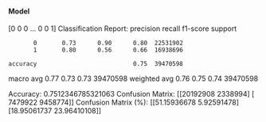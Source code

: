 #### Model
[0 0 0 ... 0 0 1]
Classification Report:
              precision    recall  f1-score   support

           0       0.73      0.90      0.80  22531902
           1       0.80      0.56      0.66  16938696

    accuracy                           0.75  39470598
   macro avg       0.77      0.73      0.73  39470598
weighted avg       0.76      0.75      0.74  39470598

Accuracy: 0.7512346785321063
Confusion Matrix:
[[20192908  2338994]
 [ 7479922  9458774]]
Confusion Matrix (%):
[[51.15936678  5.92591478]
 [18.95061737 23.96410108]]
